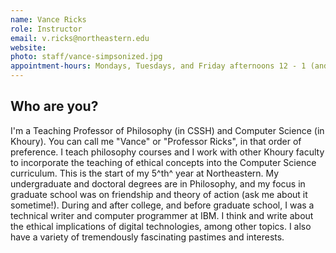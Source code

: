 ```yaml
---
name: Vance Ricks
role: Instructor
email: v.ricks@northeastern.edu
website: 
photo: staff/vance-simpsonized.jpg
appointment-hours: Mondays, Tuesdays, and Friday afternoons 12 - 1 (and by appointment at other times, if needed)
---
```

## Who are you?

I'm a Teaching Professor of Philosophy (in CSSH) and Computer Science
(in Khoury). You can call me "Vance" or "Professor Ricks", in that order
of preference. I teach philosophy courses and I work with other Khoury
faculty to incorporate the teaching of ethical concepts into the
Computer Science curriculum. This is the start of my 5^th^ year at
Northeastern. My undergraduate and doctoral degrees are in Philosophy,
and my focus in graduate school was on friendship and theory of action
(ask me about it sometime!). During and after college, and before
graduate school, I was a technical writer and computer programmer at
IBM. I think and write about the ethical implications of digital
technologies, among other topics. I also have a variety of tremendously
fascinating pastimes and interests.
